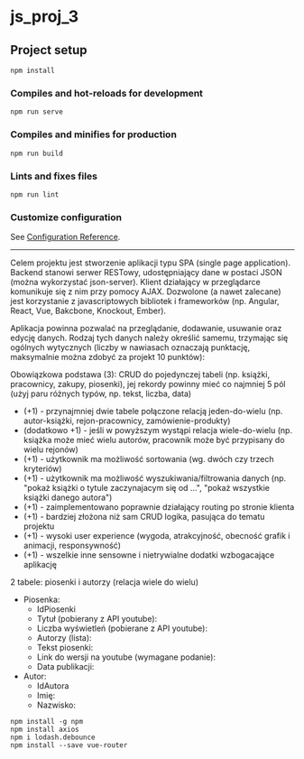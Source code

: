 # js_proj_3

## Project setup
```
npm install
```

### Compiles and hot-reloads for development
```
npm run serve
```

### Compiles and minifies for production
```
npm run build
```

### Lints and fixes files
```
npm run lint
```

### Customize configuration
See [Configuration Reference](https://cli.vuejs.org/config/).

***

Celem projektu jest stworzenie aplikacji typu SPA (single page application). Backend stanowi serwer RESTowy, udostępniający dane w postaci JSON (można wykorzystać json-server). Klient działający w przeglądarce komunikuje się z nim przy pomocy AJAX. Dozwolone (a nawet zalecane) jest korzystanie z javascriptowych bibliotek i frameworków (np. Angular, React, Vue, Bakcbone, Knockout, Ember).

Aplikacja powinna pozwalać na przeglądanie, dodawanie, usuwanie oraz edycję danych. Rodzaj tych danych należy określić samemu, trzymając się ogólnych wytycznych (liczby w nawiasach oznaczają punktację, maksymalnie można zdobyć za projekt 10 punktów):

Obowiązkowa podstawa (3): CRUD do pojedynczej tabeli (np. książki, pracownicy, zakupy, piosenki), jej rekordy powinny mieć co najmniej 5 pól (użyj paru różnych typów, np. tekst, liczba, data)
- (+1) - przynajmniej dwie tabele połączone relacją jeden-do-wielu (np. autor-książki, rejon-pracownicy, zamówienie-produkty)
- (dodatkowo +1) - jeśli w powyższym wystąpi relacja wiele-do-wielu (np. książka może mieć wielu autorów, pracownik może być przypisany do wielu rejonów)
- (+1) - użytkownik ma możliwość sortowania (wg. dwóch czy trzech kryteriów)
- (+1) - użytkownik ma możliwość wyszukiwania/filtrowania danych (np. "pokaż książki o tytule zaczynajacym się od ...", "pokaż wszystkie książki danego autora")
- (+1) - zaimplementowano poprawnie działający routing po stronie klienta
- (+1) - bardziej złożona niż sam CRUD logika, pasująca do tematu projektu
- (+1) - wysoki user experience (wygoda, atrakcyjność, obecność grafik i animacji, responsywność)
- (+1) - wszelkie inne sensowne i nietrywialne dodatki wzbogacające aplikację

2 tabele: piosenki i autorzy (relacja wiele do wielu)
- Piosenka:
  - IdPiosenki
  - Tytuł (pobierany z API youtube): 
  - Liczba wyświetleń (pobierane z API youtube):
  - Autorzy (lista):
  - Tekst piosenki:
  - Link do wersji na youtube (wymagane podanie):
  - Data publikacji:
- Autor:
  - IdAutora
  - Imię:
  - Nazwisko:

```
npm install -g npm
npm install axios
npm i lodash.debounce
npm install --save vue-router
```